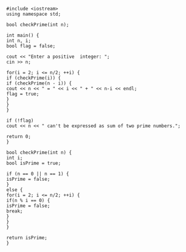     #include <iostream>
    using namespace std;

    bool checkPrime(int n);

    int main() {
    int n, i;
    bool flag = false;

    cout << "Enter a positive  integer: ";
    cin >> n;

    for(i = 2; i <= n/2; ++i) {
    if (checkPrime(i)) {
    if (checkPrime(n - i)) {
    cout << n << " = " << i << " + " << n-i << endl;
    flag = true;
    }
    }
    }

    if (!flag)
    cout << n << " can't be expressed as sum of two prime numbers.";

    return 0;
    }

    bool checkPrime(int n) {
    int i;
    bool isPrime = true;

    if (n == 0 || n == 1) {
    isPrime = false;
    }
    else {
    for(i = 2; i <= n/2; ++i) {
    if(n % i == 0) {
    isPrime = false;
    break;
    }
    }
    }

    return isPrime;
    }
